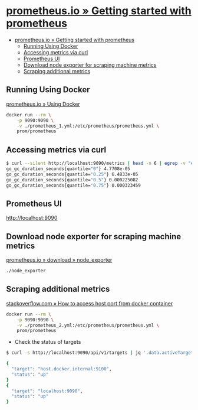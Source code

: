 # [prometheus.io » Getting started with prometheus](https://prometheus.io/docs/tutorials/getting_started)

- [prometheus.io » Getting started with prometheus](#prometheusio--getting-started-with-prometheus)
  - [Running Using Docker](#running-using-docker)
  - [Accessing metrics via curl](#accessing-metrics-via-curl)
  - [Prometheus UI](#prometheus-ui)
  - [Download node exporter for scraping machine metrics](#download-node-exporter-for-scraping-machine-metrics)
  - [Scraping additional metrics](#scraping-additional-metrics)

## Running Using Docker

[prometheus.io » Using Docker](https://prometheus.io/docs/prometheus/latest/installation)

```bash
docker run --rm \
    -p 9090:9090 \
    -v ./prometheus_1.yml:/etc/prometheus/prometheus.yml \
    prom/prometheus
```

## Accessing metrics via curl

```bash
$ curl --silent http://localhost:9090/metrics | head -n 6 | egrep -v "#"
go_gc_duration_seconds{quantile="0"} 4.7708e-05
go_gc_duration_seconds{quantile="0.25"} 6.4833e-05
go_gc_duration_seconds{quantile="0.5"} 0.000225082
go_gc_duration_seconds{quantile="0.75"} 0.000323459
```

## Prometheus UI

[http://localhost:9090](http://localhost:9090)

## Download node exporter for scraping machine metrics

[prometheus.io » download » node_exporter](https://prometheus.io/download/#node_exporter)

```bash
./node_exporter
```

## Scraping additional metrics

[stackoverflow.com » How to access host port from docker container](https://stackoverflow.com/questions/31324981/how-to-access-host-port-from-docker-container)

```bash
docker run --rm \
    -p 9090:9090 \
    -v ./prometheus_2.yml:/etc/prometheus/prometheus.yml \
    prom/prometheus
```

- Check the status of targets

```bash
$ curl -s http://localhost:9090/api/v1/targets | jq '.data.activeTargets[] | {target: .labels.instance, status: .health}'

{
  "target": "host.docker.internal:9100",
  "status": "up"
}
{
  "target": "localhost:9090",
  "status": "up"
}
```